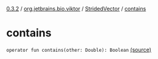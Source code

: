[0.3.2](../../index.md) / [org.jetbrains.bio.viktor](../index.md) / [StridedVector](index.md) / [contains](.)

# contains

`operator fun contains(other: Double): Boolean` [(source)](https://github.com/JetBrains-Research/viktor/blob/0.3.2/src/main/kotlin/org/jetbrains/bio/viktor/StridedVector.kt#L96)